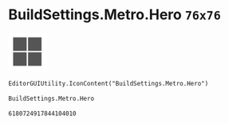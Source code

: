 # BuildSettings.Metro.Hero `76x76`
<img src="/img/BuildSettings.Metro.Hero.png" width=76 height=76>

``` CSharp
EditorGUIUtility.IconContent("BuildSettings.Metro.Hero")
```
```
BuildSettings.Metro.Hero
```
```
6180724917844104010
```
